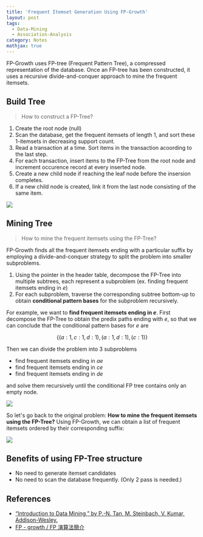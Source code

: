 ```yaml
---
title: 'Frequent Itemset Generation Using FP-Growth'
layout: post
tags:
  - Data-Mining
  - Association-Analysis
category: Notes
mathjax: true
---
```


FP-Growth uses FP-tree (Frequent Pattern Tree), a compressed representation of the database.   Once an FP-tree has been constructed, it uses a recursive divide-and-conquer approach to mine the frequent itemsets.

<!--more-->

## Build Tree
> How to construct a FP-Tree?

1. Create the root node (null)
2. Scan the database, get the frequent itemsets of length 1, and sort these $1$-itemsets in decreasing support count.
3. Read a transaction at a time.   Sort items in the transaction acoording to the last step.
4. For each transaction, insert items to the FP-Tree from the root node and increment occurence record at every inserted node.
5. Create a new child node if reaching the leaf node before the insersion completes.
6. If a new child node is created, link it from the last node consisting of the same item.

![](https://i.imgur.com/nty7dVx.png)


## Mining Tree
> How to mine the frequent itemsets using the FP-Tree?

FP-Growth finds all the frequent itemsets ending with a particular suffix by employing a divide-and-conquer strategy to split the problem into smaller subproblems.

1. Using the pointer in the header table, decompose the FP-Tree into multiple subtrees, each represent a subproblem (ex. finding frequent itemsets ending in $e$)
2. For each subproblem, traverse the corresponding subtree bottom-up to obtain **conditional pattern bases** for the subproblem recursively.

For example, we want to **find frequent itemsets ending in $e$**. First decompose the FP-Tree to obtain the predix paths ending with $e$, so that we can conclude that the conditional pattern bases for $e$ are

$$
\{(a:1, c:1, d:1), (a:1, d:1), (c:1)\}
$$

Then we can divide the problem into 3 subproblems

- find frequent itemsets ending in $ae$
- find frequent itemsets ending in $ce$
- find frequent itemsets ending in $de$

and solve them recursively until the conditional FP tree contains only an empty node.

![](https://i.imgur.com/QXBcLWn.png)

So let's go back to the original problem: **How to mine the frequent itemsets using the FP-Tree?**   Using FP-Growth, we can obtain a list of frequent itemsets ordered by their corresponding suffix:

![](https://i.imgur.com/UPuHDDl.png)

## Benefits of using FP-Tree structure

- No need to generate itemset candidates
- No need to scan the database frequently. (Only 2 pass is needed.)


## References
- [“Introduction to Data Mining,” by P.-N. Tan, M. Steinbach, V. Kumar, Addison-Wesley.](http://www-users.cs.umn.edu/~kumar/dmbook/index.php)
- [FP - growth / FP 演算法簡介](https://www.slideshare.net/waynechung944/fp-growth-intro)